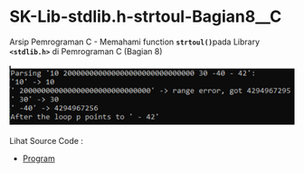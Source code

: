 # SK-Lib-stdlib.h-strtoul-Bagian8__C
Arsip Pemrograman C - Memahami function <code><b>strtoul()</b></code>pada Library <code><b>&lt;stdlib.h></b></code> di Pemrograman C (Bagian 8)<br><br>
<img src="https://github.com/RizkyKhapidsyah/SK-Lib-stdlib.h-strtoul-Bagian8__C/blob/master/SK-Lib-stdlib.h-strtoul-Bagian8__C/x64/result/001.PNG"><br><br>
Lihat Source Code : <br>
- <a href="https://github.com/RizkyKhapidsyah/SK-Lib-stdlib.h-strtoul-Bagian8__C/blob/master/SK-Lib-stdlib.h-strtoul-Bagian8__C/Source.c">Program</a>
